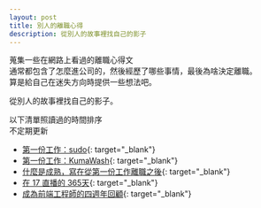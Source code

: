```yaml
---
layout: post
title: 別人的離職心得
description: 從別人的故事裡找自己的影子
---
```


蒐集一些在網路上看過的離職心得文  
通常都包含了怎麼進公司的，然後經歷了哪些事情，最後為啥決定離職。  
算是給自己在迷失方向時提供一些想法吧。

從別人的故事裡找自己的影子。

<!-- more -->

以下清單照讀過的時間排序  
不定期更新

+ [第一份工作：sudo](https://medium.com/the-bayesian-trap/journey-of-sudo-6ba8fff75b5b){: target="_blank"}
+ [第一份工作：KumaWash](https://medium.com/@eason1305/%E7%AC%AC%E4%B8%80%E4%BB%BD%E5%B7%A5%E4%BD%9C-kumawash-1c08def17ad3){: target="_blank"}
+ [什麼是成熟，寫在從第一份工作離職之後](https://blog.opasschang.com/2018/04/20/what-is-an-adult/){: target="_blank"}
+ [在 17 直播的 365天](https://medium.com/@kalanyei/%E5%9C%A8-17-%E7%9B%B4%E6%92%AD%E7%9A%84-365-%E5%A4%A9-ca5d9450d39e){: target="_blank"}
+ [成為前端工程師的四週年回顧](https://medium.com/hulis-blog/4-years-review-7fb7edc52687){: target="_blank"}